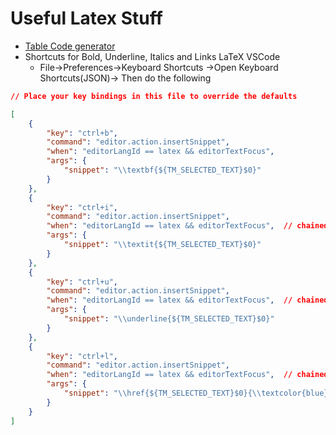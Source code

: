 
# Useful Latex Stuff

- [Table Code generator](https://www.tablesgenerator.com/)
- Shortcuts for Bold, Underline, Italics and Links LaTeX VSCode
	- File->Preferences->Keyboard Shortcuts ->Open Keyboard Shortcuts(JSON)-> Then do the following
```JSON
// Place your key bindings in this file to override the defaults

[
    {
        "key": "ctrl+b",
        "command": "editor.action.insertSnippet",
        "when": "editorLangId == latex && editorTextFocus",
        "args": {
            "snippet": "\\textbf{${TM_SELECTED_TEXT}$0}"
        }
    },
    {
        "key": "ctrl+i",
        "command": "editor.action.insertSnippet",
        "when": "editorLangId == latex && editorTextFocus",  // chained clause
        "args": {
            "snippet": "\\textit{${TM_SELECTED_TEXT}$0}"
        }
    },
    {
        "key": "ctrl+u",
        "command": "editor.action.insertSnippet",
        "when": "editorLangId == latex && editorTextFocus",  // chained clause
        "args": {
            "snippet": "\\underline{${TM_SELECTED_TEXT}$0}"
        }
    },
    {
        "key": "ctrl+l",
        "command": "editor.action.insertSnippet",
        "when": "editorLangId == latex && editorTextFocus",  // chained clause
        "args": {
            "snippet": "\\href{${TM_SELECTED_TEXT}$0}{\\textcolor{blue}{\\underline{}}}"
        }
    }
]
```